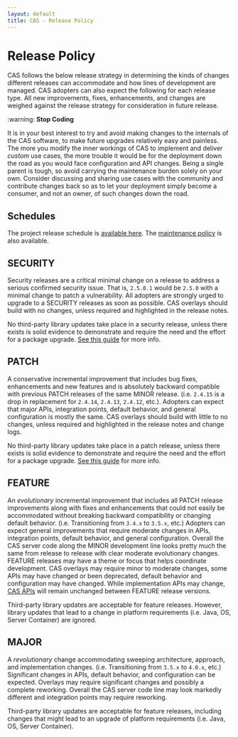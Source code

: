 ```yaml
---
layout: default
title: CAS - Release Policy
---
```


# Release Policy

CAS follows the below release strategy in determining the kinds of changes different releases can
accommodate and how lines of development are managed. CAS adopters can also expect the following
for each release type. All new improvements, fixes, enhancements, and changes are weighed against
the release strategy for consideration in future release.

<div class="alert alert-warning">:warning: <strong>Stop Coding</strong><p>
It is in your best interest to try and avoid making changes to the internals of the CAS software, to make future upgrades relatively easy and painless. The more you
 modify the inner workings of CAS to implement and deliver <i>custom</i> use cases, the more trouble it would be for the deployment down the road as you would 
 face configuration and API changes. Being a single parent is tough, so avoid carrying the maintenance burden solely on your own. Consider discussing and sharing
 use cases with the community and contribute changes back so as to let your deployment simply become a consumer, and not an owner, of such changes down the road.</p>
</div>

## Schedules

The project release schedule is [available here](https://github.com/apereo/cas/milestones). The
[maintenance policy](Maintenance-Policy.html) is also available.

## SECURITY

Security releases are a critical minimal change on a release to address a serious confirmed
security issue. That is, `2.5.0.1` would be `2.5.0` with a minimal change to patch a vulnerability.
All adopters are strongly urged to upgrade to a SECURITY releases as soon as possible.
CAS overlays should build with no changes, unless required and highlighted in the release notes.

No third-party library updates take place in a security release, unless there exists is solid evidence to demonstrate and require
the need and the effort for a package upgrade. [See this guide](Sec-Vuln-Response.html) for more info.

## PATCH

A conservative incremental improvement that includes bug fixes, enhancements and new features
and is absolutely backward compatible with previous PATCH releases of the same
MINOR release. (i.e. `2.4.15` is a drop in replacement for `2.4.14`, `2.4.13`, `2.4.12`, etc.).
Adopters can expect that major APIs, integration points, default behavior, and general
configuration is mostly the same. CAS overlays should build with little to no changes,
unless required and highlighted in the release notes and change logs.

No third-party library updates take place in a patch release, unless there exists is solid evidence to demonstrate and require
the need and the effort for a package upgrade. [See this guide](Sec-Vuln-Response.html) for more info.

## FEATURE

An *evolutionary* incremental improvement that includes all PATCH release improvements
along with fixes and enhancements that could not easily be accommodated without
breaking backward compatibility or changing default behavior. (i.e. Transitioning from `3.4.x` to `3.5.x`, etc.)
Adopters can expect general improvements that require moderate changes in APIs, integration points,
default behavior, and general configuration. Overall the CAS server code along the MINOR
development line looks pretty much the same from release to release with clear moderate evolutionary
changes. FEATURE releases may have a theme or focus that helps coordinate development.
CAS overlays may require minor to moderate changes, some APIs may have changed or
been deprecated, default behavior and configuration may have changed.
While implementation APIs may change, [CAS APIs](https://github.com/apereo/cas/tree/master/api)
will remain unchanged between FEATURE release versions.

Third-party library updates are acceptable for feature releases. However, library updates that lead to a change
in platform requirements (i.e. Java, OS, Server Container) are ignored.

## MAJOR

A *revolutionary* change accommodating sweeping architecture, approach, and
implementation changes. (i.e. Transitioning from `3.5.x` to `4.0.x`, etc.)
Significant changes in APIs, default behavior, and configuration can be expected.
Overlays may require significant changes and possibly a complete reworking.
Overall the CAS server code line may look markedly different and integration
points may require reworking. 

Third-party library updates are acceptable for feature releases, including changes that might lead to an upgrade
of platform requirements (i.e. Java, OS, Server Container).

